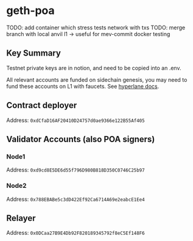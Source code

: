 # geth-poa

TODO: add container which stress tests network with txs
TODO: merge branch with local anvil l1 -> useful for mev-commit docker testing 

## Key Summary

Testnet private keys are in notion, and need to be copied into an .env.

All relevant accounts are funded on sidechain genesis, you may need to fund these accounts on L1 with faucets. See [hyperlane docs](https://docs.hyperlane.xyz/docs/deploy/deploy-hyperlane#1.-setup-keys).

## Contract deployer

Address:    `0xdCfaD16AF20410D24757d0ae9366e122B55Af405`

## Validator Accounts (also POA signers)

### Node1

Address:     `0xd9cd8E5DE6d55f796D980B818D350C0746C25b97`

### Node2

Address:     `0x788EBABe5c3dD422Ef92Ca6714A69e2eabcE1Ee4`

## Relayer

Address:     `0x0DCaa27B9E4Db92F820189345792f8eC5Ef148F6`


